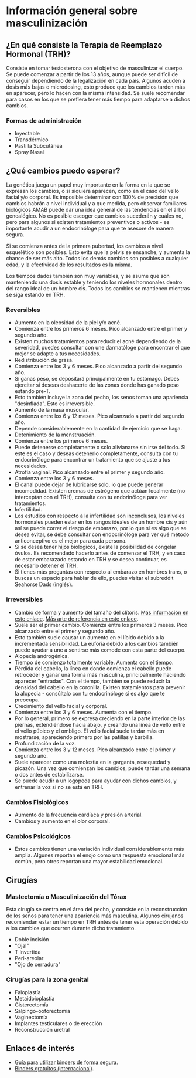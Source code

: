 # Información general sobre masculinización

## ¿En qué consiste la Terapia de Reemplazo Hormonal (TRH)?

Consiste en tomar testosterona con el objetivo de masculinizar el cuerpo. Se puede comenzar a partir de los 13 años, aunque puede ser difícil de conseguir dependiendo de la legalización en cada país. Algunos acuden a dosis más bajas o microdosing, esto produce que los cambios tarden más en aparecer, pero lo hacen con la misma intensidad. Se suele recomendar para casos en los que se prefiera tener más tiempo para adaptarse a dichos cambios.

### Formas de administración

* Inyectable
* Transdérmico
* Pastilla Subcutánea
* Spray Nasal

## ¿Qué cambios puedo esperar?

La genética juega un papel muy importante en la forma en la que se expresan los cambios, o si siquiera aparecen, como en el caso del vello facial y/o corporal. Es imposible determinar con 100% de precisión que cambios habrán a nivel individual y a que medida, pero observar familiares biológicos AMAB puede dar una idea general de las tendencias en el árbol genealógico. No es posible escoger que cambios sucederán y cuáles no, pero para algunos si existen tratamientos preventivos o activos - es importante acudir a un endocrinóloge para que te asesore de manera segura.

Si se comienza antes de la primera pubertad, los cambios a nivel esquelético son posibles. Esto evita que la pelvis se ensanche, y aumenta la chance de ser más alto. Todos los demás cambios son posibles a cualquier edad, y la efectividad de los resultados es la misma.

Los tiempos dados también son muy variables, y se asume que son manteniendo una dosis estable y teniendo los niveles hormonales dentro del rango ideal de un hombre cis. Todos los cambios se mantienen mientras se siga estando en TRH.

### Reversibles

* Aumento en la oleosidad de la piel y/o acné.
 * Comienza entre los primeros 6 meses. Pico alcanzado entre el primer y segundo año.
 * Existen muchos tratamientos para reducir el acné dependiendo de la severidad, puedes consultar con une darmatóloge para encontrar el que mejor se adapte a tus necesidades.
* Redistribución de grasa.
 * Comienza entre los 3 y 6 meses. Pico alcanzado a partir del segundo año.
 * Si ganas peso, se depositará principalmente en tu estómago. Debes ejercitar si deseas deshacerte de las zonas donde has ganado peso estando pre-T.
 * Esto también incluye la zona del pecho, los senos toman una apariencia "desinflada". Esto es irreversible.
* Aumento de la masa muscular.
 * Comienza entre los 6 y 12 meses. Pico alcanzado a partir del segundo año.
 * Depende considerablemente en la cantidad de ejercicio que se haga.
* Detenimiento de la menstruación.
 * Comienza entre los primeros 6 meses.
 * Puede detenerse completamente o solo alivianarse sin irse del todo. Si este es el caso y deseas detenerlo completamente, consulta con tu endocrinóloge para encontrar un tratamiento que se ajuste a tus necesidades.
* Atrofia vaginal. Pico alcanzado entre el primer y segundo año.
 * Comienza entre los 3 y 6 meses.
 * El canal puede dejar de lubricarse solo, lo que puede generar incomodidad. Existen cremas de estrógeno que actúan localmente (no interceptan con el TRH), consulta con tu endorinóloge para ver tratamientos.
* Infertilidad.
 * Los estudios con respecto a la infertilidad son inconclusos, los niveles hormonales pueden estar en los rangos ideales de un hombre cis y aún así se puede correr el riesgo de embarazo, por lo que si es algo que se desea evitar, se debe consultar con endocrinóloge para ver qué método anticonceptivo es el mejor para cada persona.
 * Si se desea tener hijos biológicos, existe la posibilidad de congelar óvulos. Es recomendado hacerlo antes de comenzar el TRH, y en caso de estar embarazado estando en TRH y se desea continuar, es necesario detener el TRH.
 * Si tienes más preguntas con respecto al embarazo en hombres trans, o buscas un espacio para hablar de ello, puedes visitar el subreddit Seahorse Dads (inglés).

### Irreversibles

* Cambio de forma y aumento del tamaño del clítoris. [Más información en este enlace](https://www.reddit.com/r/ftm/comments/jeui4g/saw_this_thread_on_twitter_of_a_guide_to_tdicks/). [Más arte de referencia en este enlace](https://twitter.com/KingSmiggles/status/1636342930095894529).
 * Suele ser el primer cambio. Comienza entre los primeros 3 meses. Pico alcanzado entre el primer y segundo año.
 * Esto también suele causar un aumento en el líbido debido a la incrementada sensibilidad. La euforia debido a los cambios también puede ayudar a une a sentirse más comode con esta parte del cuerpo.
* Alopecia androgénica.
 * Tiempo de comienzo totalmente variable. Aumenta con el tiempo.
 * Pérdida del cabello, la línea en donde comienza el cabello puede retroceder y ganar una forma más masculina, principalmente haciendo aparecer "entradas". Con el tiempo, también se puede reducir la densidad del cabello en la coronilla. Existen tratamientos para prevenir la alopecia - consúltalo con tu endocrinóloge si es algo que te preocupa.
* Crecimiento del vello facial y corporal.
 * Comienza entre los 3 y 6 meses. Aumenta con el tiempo.
 * Por lo general, primero se expresa creciendo en la parte interior de las piernas, extendiéndose hacia abajo, y creando una línea de vello entre el vello púbico y el ombligo. El vello facial suele tardar más en mostrarse, apareciendo primero por las patillas y barbilla.
* Profundización de la voz.
 * Comienza entre los 3 y 12 meses. Pico alcanzado entre el primer y segundo año.
 * Suele aparecer como una molestia en la garganta, resequedad y picazón. Una vez que comienzan los cambios, puede tardar una semana o dos antes de estabilizarse.
 * Se puede acudir a un logopeda para ayudar con dichos cambios, y entrenar la voz si no se está en TRH.

### Cambios Fisiológicos

* Aumento de la frecuencia cardíaca y presión arterial.
* Cambios y aumento en el olor corporal.

### Cambios Psicológicos

* Estos cambios tienen una variación individual considerablemente más amplia. Algunes reportan el enojo como una respuesta emocional más común, pero otres reportan una mayor estabilidad emocional.

## Cirugías

### Mastectomía o Masculinización del Tórax

Esta cirugía se centra en el área del pecho, y consiste en la reconstrucción de los senos para tener una apariencia más masculina. Algunos cirujanos recomiendan estar un tiempo en TRH antes de tener esta operación debido a los cambios que ocurren durante dicho tratamiento.

* Doble incisión
* "Ojal"
* T Invertida
* Peri-areolar
* "Ojo de cerradura"

### Cirugías para la zona genital

* Faloplastía
* Metaidoioplastía
* Gisterectomía
* Salpingo-ooforectomía
* Vaginectomía
* Implantes testiculares o de erección
* Reconstrucción uretral

## Enlaces de interés

* [Guía para utilizar binders de forma segura](https://fs.hubspotusercontent00.net/hubfs/20580006/for-professionals/Flyer_BindingSafely.pdf).
* [Binders gratuitos (internacional)](https://www.pointofpride.org/free-chest-binders).
